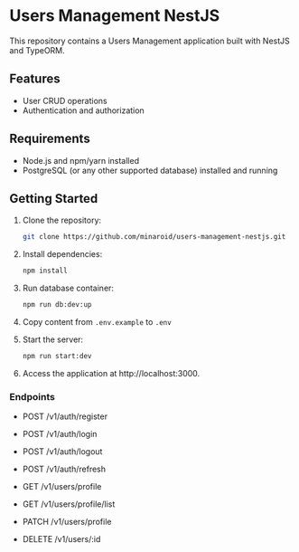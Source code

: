 # Users Management NestJS

This repository contains a Users Management application built with NestJS and TypeORM.

## Features

- User CRUD operations
- Authentication and authorization

## Requirements

- Node.js and npm/yarn installed
- PostgreSQL (or any other supported database) installed and running

## Getting Started

1. Clone the repository:

   ```bash
   git clone https://github.com/minaroid/users-management-nestjs.git

2. Install dependencies:

   ```bash
   npm install

3. Run database container:

   ```bash
   npm run db:dev:up

4. Copy content from `.env.example` to `.env`

5. Start the server:

   ```bash
   npm run start:dev

6. Access the application at http://localhost:3000.  


 ### Endpoints

- POST    /v1/auth/register
- POST    /v1/auth/login
- POST    /v1/auth/logout
- POST    /v1/auth/refresh

- GET     /v1/users/profile
- GET     /v1/users/profile/list
- PATCH   /v1/users/profile
- DELETE  /v1/users/:id